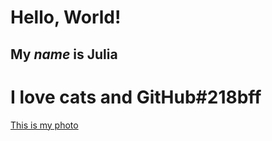 # Hello, **World**!

## My _name_ is Julia 

<h1 color="#218bff">I love cats and GitHub#218bff</h1>

[This is my photo]()